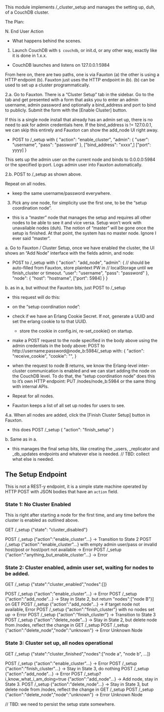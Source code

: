 This module implements /_cluster_setup and manages the setting up, duh, of a CouchDB cluster.

The Plan:

N. End User Action
- What happens behind the scenes.


1. Launch CouchDB with `$ couchdb`, or init.d, or any other way, exactly
like it is done in 1.x.x.
- CouchDB launches and listens on 127.0.0.1:5984

From here on, there are two paths, one is via Fauxton (a) the other is
using a HTTP endpoint (b). Fauxton just uses the HTTP endpoint in (b).
(b) can be used to set up a cluster programmatically.


2.a. Go to Fauxton. There is a “Cluster Setup” tab in the sidebar. Go
to the tab and get presented with a form that asks you to enter an admin
username, admin password and optionally a bind_address and port to bind
to publicly. Submit the form with the [Enable Cluster] button.

If this is a single node install that already has an admin set up, there
is no need to ask for admin credentials here. If the bind_address is !=
127.0.0.1, we can skip this entirely and Fauxton can show the add_node
UI right away.

- POST to /_setup with
  {
    "action": "enable_cluster",
    "admin": {
      "user": "username",
      "pass": "password"
    },
    ["bind_address": "xxxx",]
    ["port": yyyy]
  }

This sets up the admin user on the current node and binds to 0.0.0.0:5984
or the specified ip:port. Logs admin user into Fauxton automatically.

2.b. POST to /_setup as shown above.

Repeat on all nodes.
- keep the same username/password everywhere.


3. Pick any one node, for simplicity use the first one, to be the
“setup coordination node”.
- this is a “master” node that manages the setup and requires all
  other nodes to be able to see it and vice versa. Setup won’t work
  with unavailable nodes (duh). The notion of “master” will be gone
  once the setup is finished. At that point, the system has no
  master node. Ignore I ever said “master”.

a. Go to Fauxton / Cluster Setup, once we have enabled the cluster, the
UI shows an “Add Node” interface with the fields admin, and node:
- POST to /_setup with
  {
    "action": "add_node",
    "admin": { // should be auto-filled from Fauxton, store plaintext PW in
               // localStorage until we finish_cluster or timeout.
      "user": "username",
      "pass": "password"
    },
    "node": {
      "host": "hostname",
      ["port": 5984]
    }
  }

b. as in a, but without the Fauxton bits, just POST to /_setup
- this request will do this:
 - on the “setup coordination node”:
  - check if we have an Erlang Cookie Secret. If not, generate
    a UUID and set the erlang cookie to to that UUID.
    - store the cookie in config.ini, re-set_cookie() on startup.
  - make a POST request to the node specified in the body above
    using the admin credentials in the body above:
    POST to http://username:password@node_b:5984/_setup with:
    {
      "action": "receive_cookie",
      "cookie": "<secretcookie>",
    }

  - when the request to node B returns, we know the Erlang-level
    inter-cluster communication is enabled and we can start adding
    the node on the CouchDB level. To do that, the “setup
    coordination node” does this to it’s own HTTP endpoint:
    PUT /nodes/node_b:5984 or the same thing with internal APIs.

- Repeat for all nodes.
- Fauxton keeps a list of all set up nodes for users to see.


4.a. When all nodes are added, click the [Finish Cluster Setup] button
in Fauxton.
- this does POST /_setup
  {
    "action": "finish_setup"
  }

b. Same as in a.

- this manages the final setup bits, like creating the _users,
  _replicator and _db_updates endpoints and whatever else is needed.
  // TBD: collect what else is needed.


## The Setup Endpoint

This is not a REST-y endpoint, it is a simple state machine operated
by HTTP POST with JSON bodies that have an `action` field.

### State 1: No Cluster Enabled

This is right after starting a node for the first time, and any time
before the cluster is enabled as outlined above.

GET /_setup
{"state": "cluster_disabled"}

POST /_setup {"action":"enable_cluster"...} -> Transition to State 2
POST /_setup {"action":"enable_cluster"...} with empty admin user/pass or invalid host/post or host/port not available -> Error
POST /_setup {"action":"anything_but_enable_cluster"...} -> Error


### State 2: Cluster enabled, admin user set, waiting for nodes to be added.

GET /_setup
{"state":"cluster_enabled","nodes":[]}

POST /_setup {"action":"enable_cluster"...} -> Error
POST /_setup {"action":"add_node"...} -> Stay in State 2, but return "nodes":["node B"}] on GET
POST /_setup {"action":"add_node"...} -> if target node not available, Error
POST /_setup {"action":"finish_cluster"} with no nodes set up -> Error
POST /_setup {"action":"finish_cluster"} -> Transition to State 3
POST /_setup {"action":"delete_node"...} -> Stay in State 2, but delete node from /nodes, reflect the change in GET /_setup
POST /_setup {"action":"delete_node","node":"unknown"} -> Error Unknown Node


### State 3: Cluster set up, all nodes operational

GET /_setup
{"state":"cluster_finished","nodes":["node a", "node b", ...]}

POST /_setup {"action":"enable_cluster"...} -> Error
POST /_setup {"action":"finish_cluster"...} -> Stay in State 3, do nothing
POST /_setup {"action":"add_node"...} -> Error
POST /_setup?i_know_what_i_am_doing=true {"action":"add_node"...} -> Add node, stay in State 3.
POST /_setup {"action":"delete_node"...} -> Stay in State 3, but delete node from /nodes, reflect the change in GET /_setup
POST /_setup {"action":"delete_node","node":"unknown"} -> Error Unknown Node

// TBD: we need to persist the setup state somewhere.
